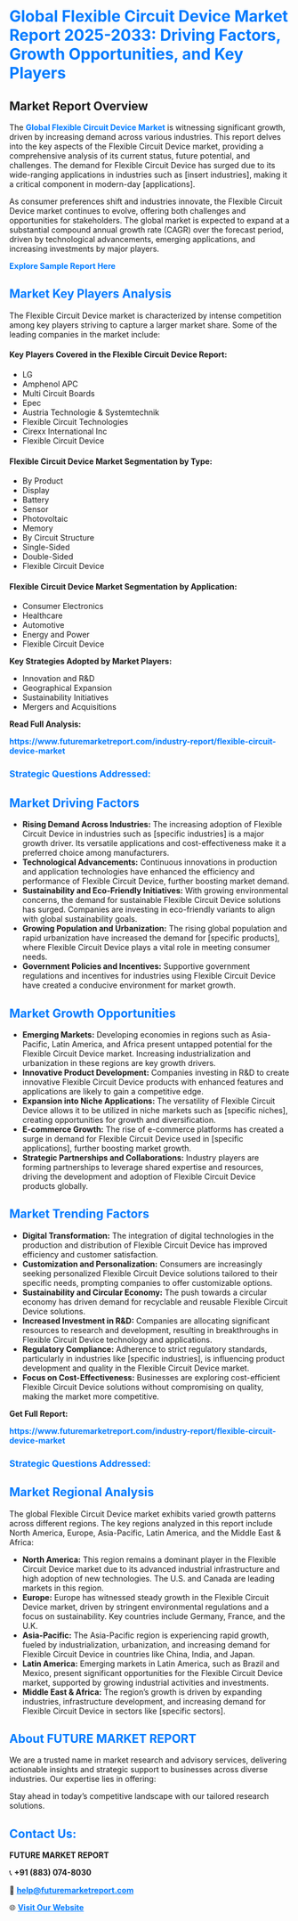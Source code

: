 <h1 style="color: #007BFF;">Global Flexible Circuit Device Market Report 2025-2033: Driving Factors, Growth Opportunities, and Key Players</h1>

<section id="overview">
<h2>Market Report Overview</h2>
<p>The <a href="https://www.futuremarketreport.com/industry-report/flexible-circuit-device-market" style="color: #007BFF; text-decoration: none;"><strong>Global Flexible Circuit Device Market</strong></a> is witnessing significant growth, driven by increasing demand across various industries. This report delves into the key aspects of the Flexible Circuit Device market, providing a comprehensive analysis of its current status, future potential, and challenges. The demand for Flexible Circuit Device has surged due to its wide-ranging applications in industries such as [insert industries], making it a critical component in modern-day [applications].</p>
<p>As consumer preferences shift and industries innovate, the Flexible Circuit Device market continues to evolve, offering both challenges and opportunities for stakeholders. The global market is expected to expand at a substantial compound annual growth rate (CAGR) over the forecast period, driven by technological advancements, emerging applications, and increasing investments by major players.</p>
</section>

<section id="overview">
<p><a href="https://www.futuremarketreport.com/request-sample/reportId=99942" style="color: #007BFF; text-decoration: none;"><strong>Explore Sample Report Here</strong></a></p>
</section>

<section id="key-players">
<h2 style="color: #007BFF;">Market Key Players Analysis</h2>
<p>The Flexible Circuit Device market is characterized by intense competition among key players striving to capture a larger market share. Some of the leading companies in the market include:</p>
<h4>Key Players Covered in the Flexible Circuit Device Report:</h4>
<ul><li>LG</li><li>Amphenol APC</li><li>Multi Circuit Boards</li><li>Epec</li><li>Austria Technologie &amp; Systemtechnik</li><li>Flexible Circuit Technologies</li><li>Cirexx International Inc</li><li>Flexible Circuit Device</li></ul>
<h4>Flexible Circuit Device Market Segmentation by Type:</h4>
<ul><li>By Product</li><li>Display</li><li>Battery</li><li>Sensor</li><li>Photovoltaic</li><li>Memory</li><li>By Circuit Structure</li><li>Single-Sided</li><li>Double-Sided</li><li>Flexible Circuit Device</li></ul>

<h4>Flexible Circuit Device Market Segmentation by Application:</h4>
<ul><li>Consumer Electronics</li><li>Healthcare</li><li>Automotive</li><li>Energy and Power</li><li>Flexible Circuit Device</li></ul>
<p><strong>Key Strategies Adopted by Market Players:</strong></p>
<ul>
<li>Innovation and R&D</li>
<li>Geographical Expansion</li>
<li>Sustainability Initiatives</li>
<li>Mergers and Acquisitions</li>
</ul>
</section>

<section>
<p><strong>Read Full Analysis: </strong></p><a href="https://www.futuremarketreport.com/industry-report/flexible-circuit-device-market" style="color: #007BFF; text-decoration: none;"><strong>https://www.futuremarketreport.com/industry-report/flexible-circuit-device-market</strong></a>
<h3 style="color: #007BFF;">Strategic Questions Addressed:</h3>
</section>

<section id="driving-factors">
<h2 style="color: #007BFF;">Market Driving Factors</h2>
<ul>
<li><strong>Rising Demand Across Industries:</strong> The increasing adoption of Flexible Circuit Device in industries such as [specific industries] is a major growth driver. Its versatile applications and cost-effectiveness make it a preferred choice among manufacturers.</li>
<li><strong>Technological Advancements:</strong> Continuous innovations in production and application technologies have enhanced the efficiency and performance of Flexible Circuit Device, further boosting market demand.</li>
<li><strong>Sustainability and Eco-Friendly Initiatives:</strong> With growing environmental concerns, the demand for sustainable Flexible Circuit Device solutions has surged. Companies are investing in eco-friendly variants to align with global sustainability goals.</li>
<li><strong>Growing Population and Urbanization:</strong> The rising global population and rapid urbanization have increased the demand for [specific products], where Flexible Circuit Device plays a vital role in meeting consumer needs.</li>
<li><strong>Government Policies and Incentives:</strong> Supportive government regulations and incentives for industries using Flexible Circuit Device have created a conducive environment for market growth.</li>
</ul>
</section>

<section id="growth-opportunities">
<h2 style="color: #007BFF;">Market Growth Opportunities</h2>
<ul>
<li><strong>Emerging Markets:</strong> Developing economies in regions such as Asia-Pacific, Latin America, and Africa present untapped potential for the Flexible Circuit Device market. Increasing industrialization and urbanization in these regions are key growth drivers.</li>
<li><strong>Innovative Product Development:</strong> Companies investing in R&D to create innovative Flexible Circuit Device products with enhanced features and applications are likely to gain a competitive edge.</li>
<li><strong>Expansion into Niche Applications:</strong> The versatility of Flexible Circuit Device allows it to be utilized in niche markets such as [specific niches], creating opportunities for growth and diversification.</li>
<li><strong>E-commerce Growth:</strong> The rise of e-commerce platforms has created a surge in demand for Flexible Circuit Device used in [specific applications], further boosting market growth.</li>
<li><strong>Strategic Partnerships and Collaborations:</strong> Industry players are forming partnerships to leverage shared expertise and resources, driving the development and adoption of Flexible Circuit Device products globally.</li>
</ul>
</section>

<section id="trending-factors">
<h2 style="color: #007BFF;">Market Trending Factors</h2>
<ul>
<li><strong>Digital Transformation:</strong> The integration of digital technologies in the production and distribution of Flexible Circuit Device has improved efficiency and customer satisfaction.</li>
<li><strong>Customization and Personalization:</strong> Consumers are increasingly seeking personalized Flexible Circuit Device solutions tailored to their specific needs, prompting companies to offer customizable options.</li>
<li><strong>Sustainability and Circular Economy:</strong> The push towards a circular economy has driven demand for recyclable and reusable Flexible Circuit Device solutions.</li>
<li><strong>Increased Investment in R&D:</strong> Companies are allocating significant resources to research and development, resulting in breakthroughs in Flexible Circuit Device technology and applications.</li>
<li><strong>Regulatory Compliance:</strong> Adherence to strict regulatory standards, particularly in industries like [specific industries], is influencing product development and quality in the Flexible Circuit Device market.</li>
<li><strong>Focus on Cost-Effectiveness:</strong> Businesses are exploring cost-efficient Flexible Circuit Device solutions without compromising on quality, making the market more competitive.</li>
</ul>
</section>

<section>
<p><strong>Get Full Report: </strong></p><a href="https://www.futuremarketreport.com/industry-report/flexible-circuit-device-market" style="color: #007BFF; text-decoration: none;"><strong>https://www.futuremarketreport.com/industry-report/flexible-circuit-device-market</strong></a>
<h3 style="color: #007BFF;">Strategic Questions Addressed:</h3>
</section>


<section id="regional-analysis">
<h2 style="color: #007BFF;">Market Regional Analysis</h2>
<p>The global Flexible Circuit Device market exhibits varied growth patterns across different regions. The key regions analyzed in this report include North America, Europe, Asia-Pacific, Latin America, and the Middle East & Africa:</p>
<ul>
<li><strong>North America:</strong> This region remains a dominant player in the Flexible Circuit Device market due to its advanced industrial infrastructure and high adoption of new technologies. The U.S. and Canada are leading markets in this region.</li>
<li><strong>Europe:</strong> Europe has witnessed steady growth in the Flexible Circuit Device market, driven by stringent environmental regulations and a focus on sustainability. Key countries include Germany, France, and the U.K.</li>
<li><strong>Asia-Pacific:</strong> The Asia-Pacific region is experiencing rapid growth, fueled by industrialization, urbanization, and increasing demand for Flexible Circuit Device in countries like China, India, and Japan.</li>
<li><strong>Latin America:</strong> Emerging markets in Latin America, such as Brazil and Mexico, present significant opportunities for the Flexible Circuit Device market, supported by growing industrial activities and investments.</li>
<li><strong>Middle East & Africa:</strong> The region’s growth is driven by expanding industries, infrastructure development, and increasing demand for Flexible Circuit Device in sectors like [specific sectors].</li>
</ul>
</section>

<footer>
<h2 style="color: #007BFF;">About FUTURE MARKET REPORT</h2>
<p>We are a trusted name in market research and advisory services, delivering actionable insights and strategic support to businesses across diverse industries. Our expertise lies in offering:</p>

<p>Stay ahead in today’s competitive landscape with our tailored research solutions.</p>

<h2 style="color: #007BFF;">Contact Us:</h2>
<p><strong>FUTURE MARKET REPORT</strong></p>
<p>📞 <strong>+91 (883) 074-8030</strong></p>
<p>📧 <strong><a href="mailto:help@futuremarketreport.com" style="color: #007BFF;">help@futuremarketreport.com</a></strong></p>
<p>🌐 <strong><a href="https://www.futuremarketreport.com/" style="color: #007BFF;">Visit Our Website</a></strong></p>
</footer>